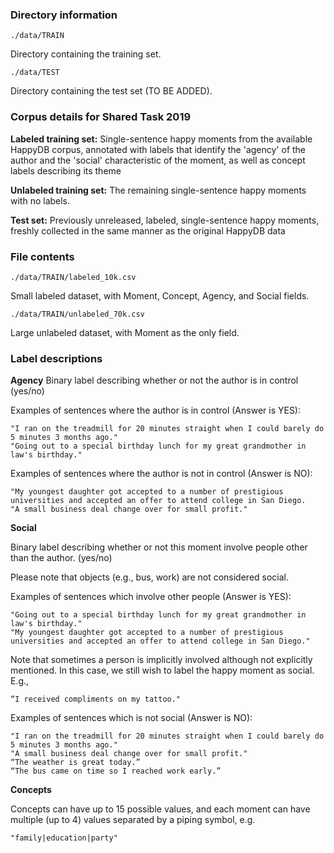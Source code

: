 
### Directory information
    ./data/TRAIN
Directory containing the training set.


    ./data/TEST
Directory containing the test set (TO BE ADDED).

### Corpus details for Shared Task 2019

**Labeled training set:** Single-sentence happy moments from the available HappyDB corpus, annotated with labels that identify the 'agency' of the author and the 'social' characteristic of the moment, as well as concept labels describing its theme

**Unlabeled training set:** The remaining single-sentence happy moments with no labels.

**Test set:** Previously unreleased, labeled, single-sentence happy moments, freshly collected in the same manner as the original HappyDB data 

### File contents
    ./data/TRAIN/labeled_10k.csv
Small labeled dataset, with Moment, Concept, Agency, and Social fields.

    ./data/TRAIN/unlabeled_70k.csv
Large unlabeled dataset, with Moment as the only field.



### Label descriptions

**Agency**
Binary label describing whether or not the author is in control (yes/no)

Examples of sentences where the author is in control (Answer is YES):
    
    "I ran on the treadmill for 20 minutes straight when I could barely do 5 minutes 3 months ago."
    "Going out to a special birthday lunch for my great grandmother in law's birthday."

Examples of sentences where the author is not in control (Answer is NO):

    "My youngest daughter got accepted to a number of prestigious universities and accepted an offer to attend college in San Diego.
    "A small business deal change over for small profit."


**Social**

Binary label describing whether or not this moment involve people other than the author. (yes/no)

Please note that objects (e.g., bus, work) are not considered social. 

Examples of sentences which involve other people (Answer is YES):

    "Going out to a special birthday lunch for my great grandmother in law's birthday."
    "My youngest daughter got accepted to a number of prestigious universities and accepted an offer to attend college in San Diego."

Note that sometimes a person is implicitly involved although not explicitly mentioned. In this case, we still wish to label the happy moment as social. E.g., 

    “I received compliments on my tattoo."

Examples of sentences which is not social (Answer is NO):

    "I ran on the treadmill for 20 minutes straight when I could barely do 5 minutes 3 months ago."
    "A small business deal change over for small profit."
    “The weather is great today.”
    “The bus came on time so I reached work early.”


**Concepts**

Concepts can have up to 15 possible values, and each moment can have multiple (up to 4) values separated by a piping symbol, e.g.
    
    "family|education|party"
